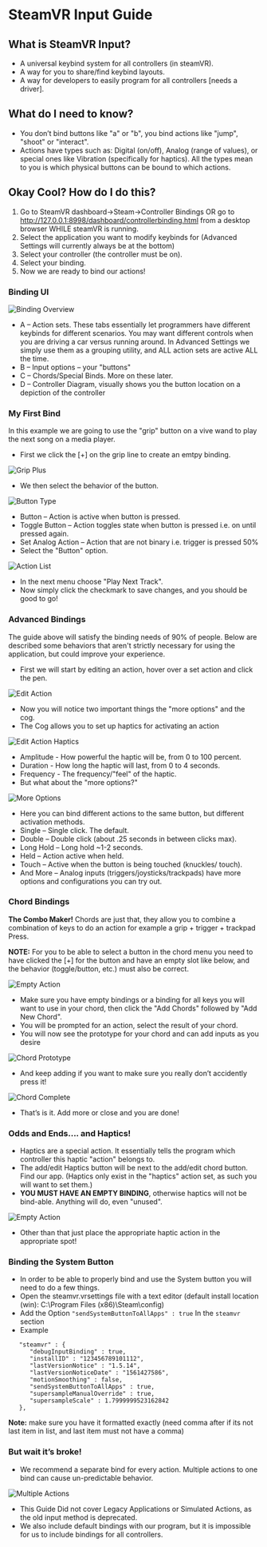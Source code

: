 # SteamVR Input Guide

## What is SteamVR Input?

- A universal keybind system for all controllers (in steamVR).
- A way for you to share/find keybind layouts.
- A way for developers to easily program for all controllers [needs a driver].

## What do I need to know?

- You don’t bind buttons like "a" or "b", you bind actions like "jump", "shoot" or "interact".
- Actions have types such as: Digital (on/off), Analog (range of values), or special ones like Vibration (specifically for haptics).
All the types mean to you is which physical buttons can be bound to which actions.

## Okay Cool? How do I do this?

1. Go to SteamVR dashboard->Steam->Controller Bindings OR go to http://127.0.0.1:8998/dashboard/controllerbinding.html from a desktop browser WHILE steamVR is running.
2. Select the application you want to modify keybinds for (Advanced Settings will currently always be at the bottom)
3. Select your controller (the controller must be on).
4. Select your binding.
5. Now we are ready to bind our actions!

### Binding UI

![Binding Overview](screenshots/guide/bindingoverview.png)

- A – Action sets. These tabs essentially let programmers have different keybinds for different scenarios. You may want different controls when you are driving a car versus running around. In Advanced Settings we simply use them as a grouping utility, and ALL action sets are active ALL the time. 
- B – Input options – your "buttons"
- C – Chords/Special Binds. More on these later.
- D – Controller Diagram, visually shows you the button location on a depiction of the controller

### My First Bind

In this example we are going to use the "grip" button on a vive wand to play the next song on a media player.

- First we click the [+] on the grip line to create an emtpy binding.

![Grip Plus](screenshots/guide/gripplus.png)

- We then select the behavior of the button.

![Button Type](screenshots/guide/buttontype.png)

- Button – Action is active when button is pressed.
- Toggle Button – Action toggles state when button is pressed i.e. on until pressed again.
- Set Analog Action – Action that are not binary i.e. trigger is pressed 50%
- Select the "Button" option.

![Action List](screenshots/guide/actionlist.png)

- In the next menu choose "Play Next Track".
- Now simply click the checkmark to save changes, and you should be good to go!

### Advanced Bindings

The guide above will satisfy the binding needs of 90% of people.
Below are described some behaviors that aren't strictly necessary for using the application, but could improve your experience.

- First we will start by editing an action, hover over a set action and click the pen.

![Edit Action](screenshots/guide/editaction.png)

- Now you will notice two important things the "more options" and the cog.
- The Cog allows you to set up haptics for activating an action 

![Edit Action Haptics](screenshots/guide/actionhaptics.png)

- Amplitude - How powerful the haptic will be, from 0 to 100 percent.
- Duration - How long the haptic will last, from 0 to 4 seconds.
- Frequency - The frequency/"feel" of the haptic.
- But what about the "more options?"

![More Options](screenshots/guide/moreoptions.png)

- Here you can bind different actions to the same button, but different activation methods.
- Single – Single click. The default.
- Double – Double click (about .25 seconds in between clicks max).
- Long Hold – Long hold ~1-2 seconds.
- Held – Action active when held.
- Touch – Active when the button is being touched (knuckles/ touch).
- And More – Analog inputs (triggers/joysticks/trackpads) have more options and configurations you can try out.

### Chord Bindings

**The Combo Maker!** Chords are just that, they allow you to combine a combination of keys to do an action for example a grip + trigger + trackpad Press.

**NOTE:** For you to be able to select a button in the chord menu you need to have clicked the [+] for the button and have an empty slot like below, and the behavior (toggle/button, etc.) must also be correct.

![Empty Action](screenshots/guide/emptyaction.png)

- Make sure you have empty bindings or a binding for all keys you will want to use in your chord, then click the "Add Chords" followed by "Add New Chord".
- You will be prompted for an action, select the result of your chord.
- You will now see the prototype for your chord and can add inputs as you desire

![Chord Prototype](screenshots/guide/chordproto.png)

- And keep adding if you want to make sure you really don’t accidently press it!

![Chord Complete](screenshots/guide/chordcomplete.png)

- That’s is it. Add more or close and you are done!

### Odds and Ends.... and Haptics!

- Haptics are a special action. It essentially tells the program which controller this haptic "action" belongs to.
- The add/edit Haptics button will be  next to the add/edit chord button. Find our app. (Haptics only exist in the "haptics" action set, as such you will want to set them.)
- **YOU MUST HAVE AN EMPTY BINDING**, otherwise haptics will not be bind-able. Anything will do, even "unused".

![Empty Action](screenshots/guide/emptyaction.png)

- Other than that just place the appropriate haptic action in the appropriate spot!

### Binding the System Button

- In order to be able to properly bind and use the System button you will need to do a few things.
 - Open the steamvr.vrsettings file with a text editor (default install location (win): C:\Program Files (x86)\Steam\config)
 - Add the Option `"sendSystemButtonToAllApps" : true` In the `steamvr` section
- Example

```
   "steamvr" : {
      "debugInputBinding" : true,
      "installID" : "123456789101112",
      "lastVersionNotice" : "1.5.14",
      "lastVersionNoticeDate" : "1561427586",
      "motionSmoothing" : false,
      "sendSystemButtonToAllApps" : true,
      "supersampleManualOverride" : true,
      "supersampleScale" : 1.7999999523162842
   },
```

**Note:** make sure you have it formatted exactly (need comma after if its not last item in list, and last item must not have a comma)


### But wait it’s broke!

- We recommend a separate bind for every action. Multiple actions to one bind can cause un-predictable behavior.

![Multiple Actions](screenshots/guide/multipleactions.png)

- This Guide Did not cover Legacy Applications or Simulated Actions, as the old input method is deprecated.
- We also include default bindings with our program, but it is impossible for us to include bindings for all controllers.


